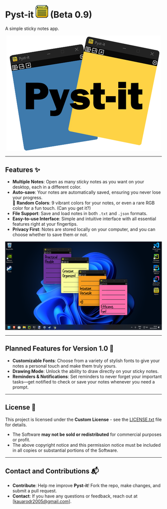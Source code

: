 # Pyst-it <img src="Images/iconicon.png" alt="Ícone" width="40"> (Beta 0.9)

A simple sticky notes app.

<p align="center">
  <img src="Images/logo.png" alt="Imagem">
</p>

---

## Features ✨

- **Multiple Notes**: Open as many sticky notes as you want on your desktop, each in a different color.  
- **Auto-save**: Your notes are automatically saved, ensuring you never lose your progress.  
🌈 **Random Colors**: 9 vibrant colors for your notes, or even a rare RGB color for a fun touch. (Can you get it?)  
- **File Support**: Save and load notes in both `.txt` and `.json` formats.  
- **Easy-to-use Interface**: Simple and intuitive interface with all essential features right at your fingertips.  
- **Privacy First**: Notes are stored locally on your computer, and you can choose whether to save them or not.  

<p align="center">
  <img src="Images/pic1.png" alt="Imagem">
</p>

---

## Planned Features for Version 1.0 🎯

- **Customizable Fonts**: Choose from a variety of stylish fonts to give your notes a personal touch and make them truly yours.  
- **Drawing Mode**: Unlock the ability to draw directly on your sticky notes.  
- **Reminders & Notifications**: Set reminders to never forget your important tasks—get notified to check or save your notes whenever you need a prompt.  

---

## License 📄

This project is licensed under the **Custom License** - see the [LICENSE.txt](./LICENSE.txt) file for details.

- The Software **may not be sold or redistributed** for commercial purposes or profit.  
- The above copyright notice and this permission notice must be included in all copies or substantial portions of the Software.

---

## Contact and Contributions 📬

- **Contribute**: Help me improve **Pyst-it**! Fork the repo, make changes, and submit a pull request.  
- **Contact**: If you have any questions or feedback, reach out at [kauarodr2005@gmail.com].  
